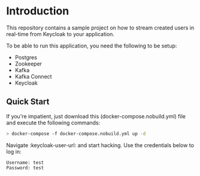 # Introduction

This repository contains a sample project on how to stream created users in real-time from Keycloak to your
application.

To be able to run this application, you need the following to be setup:

- Postgres
- Zookeeper
- Kafka
- Kafka Connect
- Keycloak

## Quick Start

If you're impatient, just download this (docker-compose.nobuild.yml) file and execute the following
commands:

```bash
> docker-compose -f docker-compose.nobuild.yml up -d
```

Navigate :keycloak-user-url: and start hacking. Use the credentials below to log in:

```
Username: test
Password: test
```